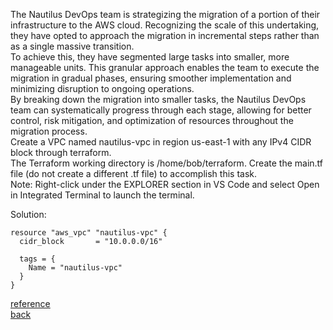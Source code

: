 The Nautilus DevOps team is strategizing the migration of a portion of their infrastructure to the AWS cloud. Recognizing the scale of this undertaking, they have opted to approach the migration in incremental steps rather than as a single massive transition.  
To achieve this, they have segmented large tasks into smaller, more manageable units. This granular approach enables the team to execute the migration in gradual phases, ensuring smoother implementation and minimizing disruption to ongoing operations.  
By breaking down the migration into smaller tasks, the Nautilus DevOps team can systematically progress through each stage, allowing for better control, risk mitigation, and optimization of resources throughout the migration process.  
Create a VPC named nautilus-vpc in region us-east-1 with any IPv4 CIDR block through terraform.  
The Terraform working directory is /home/bob/terraform. Create the main.tf file (do not create a different .tf file) to accomplish this task.  
Note: Right-click under the EXPLORER section in VS Code and select Open in Integrated Terminal to launch the terminal.  

Solution:  
```
resource "aws_vpc" "nautilus-vpc" {
  cidr_block       = "10.0.0.0/16"

  tags = {
    Name = "nautilus-vpc"
  }
}
```
[reference](https://registry.terraform.io/providers/hashicorp/aws/latest/docs/resources/vpc)  
[back](https://github.com/MederD/Kodekloud-Engineer-Tasks/tree/main)

